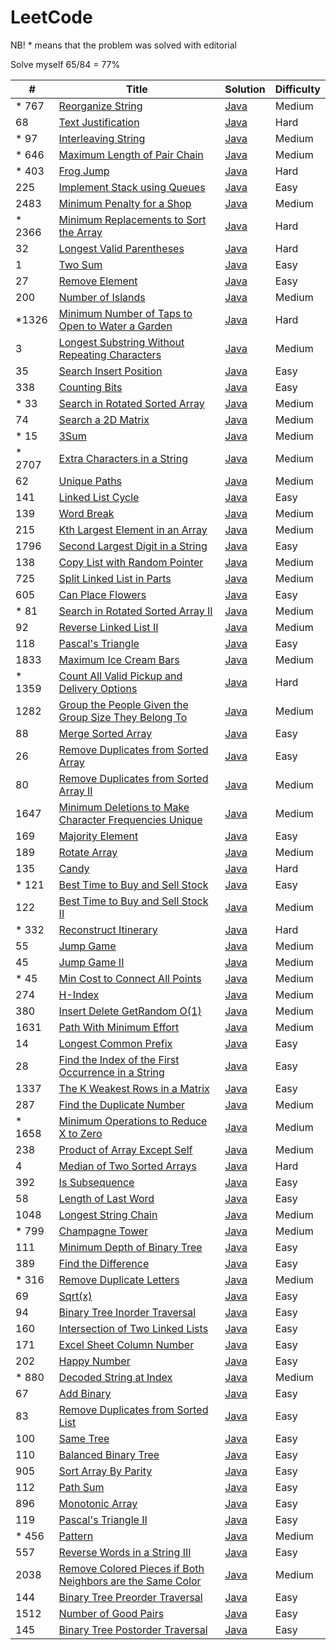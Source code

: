 # LeetCode

NB! * means that the problem was solved with editorial

Solve myself 65/84 = 77%

| #      | Title                                                                                                                                                   | Solution                                                                             | Difficulty |
|--------|---------------------------------------------------------------------------------------------------------------------------------------------------------|--------------------------------------------------------------------------------------|------------|
| * 767  | [Reorganize String](https://leetcode.com/problems/reorganize-string/)                                                                                   | [Java](src/main/java/ReorganizeString/Solution.java)                                 | Medium     |
| 68     | [Text Justification](https://leetcode.com/problems/text-justification/description/)                                                                     | [Java](src/main/java/TextJustification/Solution.java)                                | Hard       |
| * 97   | [Interleaving String](https://leetcode.com/problems/interleaving-string/)                                                                               | [Java](src/main/java/InterleavingString/Solution.java)                               | Medium     |
| * 646  | [Maximum Length of Pair Chain](https://leetcode.com/problems/maximum-length-of-pair-chain/)                                                             | [Java](src/main/java/MaximumLengthOfPairChain/Solution.java)                         | Medium     |
| * 403  | [Frog Jump](https://leetcode.com/problems/frog-jump/)                                                                                                   | [Java](src/main/java/FrogJump/Solution.java)                                         | Hard       |
| 225    | [Implement Stack using Queues](https://leetcode.com/problems/implement-stack-using-queues/)                                                             | [Java](src/main/java/StackUsingQueues/MyStack.java)                                  | Easy       |
| 2483   | [Minimum Penalty for a Shop](https://leetcode.com/problems/minimum-penalty-for-a-shop/)                                                                 | [Java](src/main/java/MinimumPenalty/Solution.java)                                   | Medium     |
| * 2366 | [Minimum Replacements to Sort the Array](https://leetcode.com/problems/minimum-replacements-to-sort-the-array/)                                         | [Java](src/main/java/MinimumReplacementsToSortTheArray/Solution.java)                | Hard       |
| 32     | [Longest Valid Parentheses](https://leetcode.com/problems/longest-valid-parentheses/)                                                                   | [Java](src/main/java/LongestValidParentheses/Solution.java)                          | Hard       |
| 1      | [Two Sum](https://leetcode.com/problems/two-sum/)                                                                                                       | [Java](src/main/java/TwoSum/Solution.java)                                           | Easy       |
| 27     | [Remove Element](https://leetcode.com/problems/remove-element/)                                                                                         | [Java](src/main/java/RemoveElement/Solution.java)                                    | Easy       |
| 200    | [Number of Islands](https://leetcode.com/problems/number-of-islands/)                                                                                   | [Java](src/main/java/NumberOfIslands/Solution.java)                                  | Medium     |
| *1326  | [Minimum Number of Taps to Open to Water a Garden](https://leetcode.com/problems/minimum-number-of-taps-to-open-to-water-a-garden/)                     | [Java](src/main/java/MinimumNumberOfTapsToOpenToWaterAGarden/Solution.java)          | Hard       |
| 3      | [Longest Substring Without Repeating Characters](https://leetcode.com/problems/longest-substring-without-repeating-characters/)                         | [Java](src/main/java/LongestSubstringWithoutRepeatingCharacters/Solution.java)       | Medium     |
| 35     | [Search Insert Position](https://leetcode.com/problems/search-insert-position/)                                                                         | [Java](src/main/java/SearchInsertPosition/Solution.java)                             | Easy       |
| 338    | [Counting Bits](https://leetcode.com/problems/counting-bits/)                                                                                           | [Java](src/main/java/CountingBits/Solution.java)                                     | Easy       |
| * 33   | [Search in Rotated Sorted Array](https://leetcode.com/problems/search-in-rotated-sorted-array/)                                                         | [Java](src/main/java/SearchInRotatedSortedArray/Solution.java)                       | Medium     |
| 74     | [Search a 2D Matrix](https://leetcode.com/problems/search-a-2d-matrix/)                                                                                 | [Java](src/main/java/Search2DMatrix/Solution.java)                                   | Medium     |
| * 15   | [3Sum](https://leetcode.com/problems/3sum/)                                                                                                             | [Java](src/main/java/ThreeSum/Solution.java)                                         | Medium     |
| * 2707 | [Extra Characters in a String](https://leetcode.com/problems/extra-characters-in-a-string)                                                              | [Java](src/main/java/ExtraCharactersInAString/Solution.java)                         | Medium     |
| 62     | [Unique Paths](https://leetcode.com/problems/unique-paths)                                                                                              | [Java](src/main/java/UniquePaths/Solution.java)                                      | Medium     |
| 141    | [Linked List Cycle](https://leetcode.com/problems/linked-list-cycle/)                                                                                   | [Java](src/main/java/LinkedListCycle/Solution.java)                                  | Easy       |
| 139    | [Word Break](https://leetcode.com/problems/word-break/)                                                                                                 | [Java](src/main/java/WordBreak/Solution.java)                                        | Medium     |
| 215    | [Kth Largest Element in an Array](https://leetcode.com/problems/kth-largest-element-in-an-array/)                                                       | [Java](src/main/java/KthLargestElementInAnArray/Solution.java)                       | Medium     |
| 1796   | [Second Largest Digit in a String](https://leetcode.com/problems/second-largest-digit-in-a-string/)                                                     | [Java](src/main/java/SecondLargestDigitInAString/Solution.java)                      | Easy       |
| 138    | [Copy List with Random Pointer](https://leetcode.com/problems/copy-list-with-random-pointer/)                                                           | [Java](src/main/java/CopyListWithRandomPointer/Solution.java)                        | Medium     |
| 725    | [Split Linked List in Parts](https://leetcode.com/problems/split-linked-list-in-parts/)                                                                 | [Java](src/main/java/SplitLinkedListInParts/Solution.java)                           | Medium     |
| 605    | [Can Place Flowers](https://leetcode.com/problems/can-place-flowers/)                                                                                   | [Java](src/main/java/CanPlaceFlowers/Solution.java)                                  | Easy       |
| * 81   | [Search in Rotated Sorted Array II](https://leetcode.com/problems/search-in-rotated-sorted-array-ii/)                                                   | [Java](src/main/java/SearchInRotatedSortedArrayII/Solution.java)                     | Medium     |
| 92     | [Reverse Linked List II](https://leetcode.com/problems/reverse-linked-list-ii/)                                                                         | [Java](src/main/java/ReverseLinkedListII/Solution.java)                              | Medium     |
| 118    | [Pascal's Triangle](https://leetcode.com/problems/pascals-triangle)                                                                                     | [Java](src/main/java/PascalsTriangle/Solution.java)                                  | Easy       |
| 1833   | [Maximum Ice Cream Bars](https://leetcode.com/problems/maximum-ice-cream-bars/description/)                                                             | [Java](src/main/java/MaximumIceCreamBars/Solution.java)                              | Medium     |
| * 1359 | [Count All Valid Pickup and Delivery Options](https://leetcode.com/problems/count-all-valid-pickup-and-delivery-options/)                               | [Java](src/main/java/CountAllValidPickupAndDeliveryOptions/Solution.java)            | Hard       |
| 1282   | [Group the People Given the Group Size They Belong To](https://leetcode.com/problems/group-the-people-given-the-group-size-they-belong-to/)             | [Java](src/main/java/GroupThePeopleGivenTheGroupSizeTheyBelongTo/Solution.java)      | Medium     |
| 88     | [Merge Sorted Array](https://leetcode.com/problems/merge-sorted-array/)                                                                                 | [Java](src/main/java/MergeSortedArray/Solution.java)                                 | Easy       |
| 26     | [Remove Duplicates from Sorted Array](https://leetcode.com/problems/remove-duplicates-from-sorted-array/)                                               | [Java](src/main/java/RemoveDuplicatesFromSortedArray/Solution.java)                  | Easy       |
| 80     | [Remove Duplicates from Sorted Array II](https://leetcode.com/problems/remove-duplicates-from-sorted-array-ii)                                          | [Java](src/main/java/RemoveDuplicatesFromSortedArrayII/Solution.java)                | Medium     |
| 1647   | [Minimum Deletions to Make Character Frequencies Unique](https://leetcode.com/problems/minimum-deletions-to-make-character-frequencies-unique/)         | [Java](src/main/java/MinimumDeletionsToMakeCharacterFrequenciesUnique/Solution.java) | Medium     |
| 169    | [Majority Element](https://leetcode.com/problems/majority-element/)                                                                                     | [Java](src/main/java/MajorityElement/Solution.java)                                  | Easy       |
| 189    | [Rotate Array](https://leetcode.com/problems/rotate-array/)                                                                                             | [Java](src/main/java/RotateArray/Solution.java)                                      | Medium     |
| 135    | [Candy](https://leetcode.com/problems/candy)                                                                                                            | [Java](src/main/java/Candy/Solution.java)                                            | Hard       |
| * 121  | [Best Time to Buy and Sell Stock](https://leetcode.com/problems/best-time-to-buy-and-sell-stock/)                                                       | [Java](src/main/java/BestTimeToBuyAndSellStock/Solution.java)                        | Easy       |
| 122    | [Best Time to Buy and Sell Stock II](https://leetcode.com/problems/best-time-to-buy-and-sell-stock-ii/)                                                 | [Java](src/main/java/BestTimeToBuyAndSellStockII/Solution.java)                      | Medium     |
| * 332  | [Reconstruct Itinerary](https://leetcode.com/problems/reconstruct-itinerary/)                                                                           | [Java](src/main/java/ReconstructItinerary/Solution.java)                             | Hard       |
| 55     | [Jump Game](https://leetcode.com/problems/jump-game/)                                                                                                   | [Java](src/main/java/JumpGame/Solution.java)                                         | Medium     |
| 45     | [Jump Game II](https://leetcode.com/problems/jump-game-ii/)                                                                                             | [Java](src/main/java/JumpGameII/Solution.java)                                       | Medium     |
| * 45   | [Min Cost to Connect All Points](https://leetcode.com/problems/min-cost-to-connect-all-points/)                                                         | [Java](src/main/java/MinCostToConnectAllPoints/Solution.java)                        | Medium     |
| 274    | [H-Index](https://leetcode.com/problems/h-index/)                                                                                                       | [Java](src/main/java/HIndex/Solution.java)                                           | Medium     |
| 380    | [Insert Delete GetRandom O(1)](https://leetcode.com/problems/insert-delete-getrandom-o1/)                                                               | [Java](src/main/java/InsertDeleteGetRandom/RandomizedSet.java)                       | Medium     |
| 1631   | [Path With Minimum Effort](https://leetcode.com/problems/path-with-minimum-effort/)                                                                     | [Java](src/main/java/PathWithMinimumEffort/Solution.java)                            | Medium     |
| 14     | [Longest Common Prefix](https://leetcode.com/problems/longest-common-prefix/)                                                                           | [Java](src/main/java/LongestCommonPrefix/Solution.java)                              | Easy       |
| 28     | [Find the Index of the First Occurrence in a String](https://leetcode.com/problems/find-the-index-of-the-first-occurrence-in-a-string/)                 | [Java](src/main/java/FindIndexOfFirstOccurrenceInString/Solution.java)               | Easy       |
| 1337   | [The K Weakest Rows in a Matrix](https://leetcode.com/problems/the-k-weakest-rows-in-a-matrix/)                                                         | [Java](src/main/java/TheKWeakestRowsInMatrix/Solution.java)                          | Easy       |
| 287    | [Find the Duplicate Number](https://leetcode.com/problems/find-the-duplicate-number/)                                                                   | [Java](src/main/java/FindTheDuplicateNumber/Solution.java)                           | Medium     |
| * 1658 | [Minimum Operations to Reduce X to Zero](https://leetcode.com/problems/minimum-operations-to-reduce-x-to-zero/)                                         | [Java](src/main/java/MinimumOperationsToReduceXToZero/Solution.java)                 | Medium     |
| 238    | [Product of Array Except Self](https://leetcode.com/problems/product-of-array-except-self/)                                                             | [Java](src/main/java/ProductOfArrayExceptSelf/Solution.java)                         | Medium     |
| 4      | [Median of Two Sorted Arrays](https://leetcode.com/problems/median-of-two-sorted-arrays/)                                                               | [Java](src/main/java/MedianOfTwoSortedArrays/Solution.java)                          | Hard       |
| 392    | [Is Subsequence](https://leetcode.com/problems/is-subsequence/)                                                                                         | [Java](src/main/java/IsSubsequence/Solution.java)                                    | Easy       |
| 58     | [Length of Last Word](https://leetcode.com/problems/length-of-last-word/)                                                                               | [Java](src/main/java/LengthOfLastWord/Solution.java)                                 | Easy       |
| 1048   | [Longest String Chain](https://leetcode.com/problems/longest-string-chain/)                                                                             | [Java](src/main/java/LongestStringChain/Solution.java)                               | Medium     |
| * 799  | [Champagne Tower](https://leetcode.com/problems/champagne-tower/)                                                                                       | [Java](src/main/java/ChampagneTower/Solution.java)                                   | Medium     |
| 111    | [Minimum Depth of Binary Tree](https://leetcode.com/problems/minimum-depth-of-binary-tree/)                                                             | [Java](src/main/java/MinimumDepthOfBinaryTree/Solution.java)                         | Easy       |
| 389    | [Find the Difference](https://leetcode.com/problems/find-the-difference/description/)                                                                   | [Java](src/main/java/FindTheDifference/Solution.java)                                | Easy       |
| * 316  | [Remove Duplicate Letters](https://leetcode.com/problems/remove-duplicate-letters/)                                                                     | [Java](src/main/java/RemoveDuplicateLetters/Solution.java)                           | Medium     |
| 69     | [Sqrt(x)](https://leetcode.com/problems/sqrtx/)                                                                                                         | [Java](src/main/java/Sqrtx/Solution.java)                                            | Easy       |
| 94     | [Binary Tree Inorder Traversal](https://leetcode.com/problems/binary-tree-inorder-traversal/)                                                           | [Java](src/main/java/BinaryTreeInorderTraversal/Solution.java)                       | Easy       |
| 160    | [Intersection of Two Linked Lists](https://leetcode.com/problems/intersection-of-two-linked-lists/)                                                     | [Java](src/main/java/IntersectionOfTwoLinkedLists/Solution.java)                     | Easy       |
| 171    | [Excel Sheet Column Number](https://leetcode.com/problems/excel-sheet-column-number/)                                                                   | [Java](src/main/java/ExcelSheetColumnNumber/Solution.java)                           | Easy       |
| 202    | [Happy Number](https://leetcode.com/problems/happy-number/)                                                                                             | [Java](src/main/java/HappyNumber/Solution.java)                                      | Easy       |
| * 880  | [Decoded String at Index](https://leetcode.com/problems/decoded-string-at-index/)                                                                       | [Java](src/main/java/DecodedStringAtIndex/Solution.java)                             | Medium     |
| 67     | [Add Binary](https://leetcode.com/problems/add-binary/)                                                                                                 | [Java](src/main/java/AddBinary/Solution.java)                                        | Easy       |
| 83     | [Remove Duplicates from Sorted List](https://leetcode.com/problems/remove-duplicates-from-sorted-list/)                                                 | [Java](src/main/java/RemoveDuplicatesFromSortedList/Solution.java)                   | Easy       |
| 100    | [Same Tree](https://leetcode.com/problems/same-tree/)                                                                                                   | [Java](src/main/java/SameTree/Solution.java)                                         | Easy       |
| 110    | [Balanced Binary Tree](https://leetcode.com/problems/balanced-binary-tree/)                                                                             | [Java](src/main/java/BalancedBinaryTree/Solution.java)                               | Easy       |
| 905    | [Sort Array By Parity](https://leetcode.com/problems/sort-array-by-parity/)                                                                             | [Java](src/main/java/SortArrayByParity/Solution.java)                                | Easy       |
| 112    | [Path Sum](https://leetcode.com/problems/path-sum/)                                                                                                     | [Java](src/main/java/PathSum/Solution.java)                                          | Easy       |
| 896    | [Monotonic Array](https://leetcode.com/problems/monotonic-array/)                                                                                       | [Java](src/main/java/MonotonicArray/Solution.java)                                   | Easy       |
| 119    | [Pascal's Triangle II](https://leetcode.com/problems/pascals-triangle-ii/)                                                                              | [Java](src/main/java/PascalsTriangleII/Solution.java)                                | Easy       |
| * 456  | [Pattern](https://leetcode.com/problems/132-pattern/)                                                                                                   | [Java](src/main/java/Pattern/Solution.java)                                          | Medium     |
| 557    | [Reverse Words in a String III](https://leetcode.com/problems/reverse-words-in-a-string-iii)                                                            | [Java](src/main/java/ReverseWordsInStringIII/Solution.java)                          | Easy       |
| 2038   | [Remove Colored Pieces if Both Neighbors are the Same Color](https://leetcode.com/problems/remove-colored-pieces-if-both-neighbors-are-the-same-color/) | [Java](src/main/java/RemoveColoredPieces/Solution.java)                              | Medium     |
| 144    | [Binary Tree Preorder Traversal](https://leetcode.com/problems/binary-tree-preorder-traversal/)                                                         | [Java](src/main/java/BinaryTreePreorderTraversal/Solution.java)                      | Easy       |
| 1512   | [Number of Good Pairs](https://leetcode.com/problems/number-of-good-pairs/)                                                                             | [Java](src/main/java/NumberOfGoodPairs/Solution.java)                                | Easy       |
| 145    | [Binary Tree Postorder Traversal](https://leetcode.com/problems/binary-tree-postorder-traversal/)                                                       | [Java](src/main/java/BinaryTreePostorderTraversal/Solution.java)                     | Easy       |

